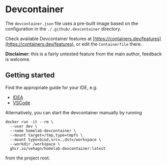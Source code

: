 # Devcontainer

The `devcontainer.json` file uses a pre-built image based on the configuration in the `./.github/.devcontainer`
directory.

Check available Devcontainer features at [https://containers.dev/features](https://containers.dev/features),
or edit the `Containerfile` there.

**Disclaimer**: this is a fairly untested feature from the main author,
feedback is welcome.

## Getting started

Find the appropriate guide for your IDE, e.g.

* [IDEA](https://www.jetbrains.com/help/idea/start-dev-container-inside-ide.html)
* [VSCode](https://code.visualstudio.com/docs/devcontainers/containers)

Alternatively, you can start the devcontainer manually by running

```shell
docker run -it --rm \
  --user dev \
  --name homelab-devcontainer \
  --mount target=/tmp,type=tmpfs \
  --mount type=bind,src=.,dst=/workspace \
  --workdir /workspace \
  ghcr.io/vehagn/homelab-devcontainer:latest
```

from the project root.

